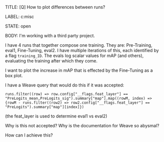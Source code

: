 TITLE:
[Q] How to plot differences between runs?

LABEL:
c:misc

STATE:
open

BODY:
I'm working with a third party project.

I have 4 runs that together compose one training. They are: Pre-Training, eval1, Fine-Tuning, eval2. I have multiple iterations of this, each identified by a flag `training_ID`. The evals log scalar values for mAP (and others), evaluating the training after which they come. 

I want to plot the increase in mAP that is effected by the Fine-Tuning as a box plot.

I have a Weave query that would do this if it was accepted:
```
runs.filter((row) => row.config["__flags.feat_layer"] == "PreLogits_mean,PreLogits_sig").summary["map"].map((rowM, index) =>
{rowM - runs.filter((row2) => row2.config["__flags.feat_layer"] == "PreLogits").summary["map"][index]})
```
(the feat_layer is used to determine eval1 vs eval2)

Why is this not accepted?
Why is the documentation for Weave so abysmal?

How can I achieve this?

